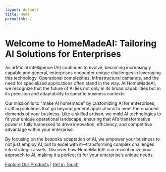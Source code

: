 ```yaml
---
layout: default
title: Home
permalink: /
---
```


# Welcome to HomeMadeAI: Tailoring AI Solutions for Enterprises

As artificial intelligence (AI) continues to evolve, becoming increasingly capable and general, enterprises encounter unique challenges in leveraging this technology. Operational complexities, infrastructural demands, and the need for specialized applications often stand in the way. At HomeMadeAI, we recognize that the future of AI lies not only in its broad capabilities but in its precision and adaptability to specific business contexts.

Our mission is to "make AI homemade" by customizing AI for enterprises, crafting solutions that go beyond general applications to meet the nuanced demands of your business. Like a skilled artisan, we mold AI technologies to fit your unique operational landscape, ensuring that AI’s transformative power is fully harnessed to drive innovation, efficiency, and competitive advantage within your enterprise.

By focusing on the bespoke adaptation of AI, we empower your business to not just employ AI, but to excel with it—transforming complex challenges into strategic assets. Discover how HomeMadeAI can revolutionize your approach to AI, making it a perfect fit for your enterprise’s unique needs.

<a href="{{ site.baseurl }}/products/">Explore Our Products</a> | <a href="{{ site.baseurl }}/about/">Get in Touch</a>


